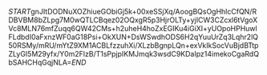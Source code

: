 $START$gnJItDODNuXOZhiueGObiGj5k+00xeSSjXq/AoogBQsOgHhlcCfQN/RDBVBM8bZLpg7M0wQTLCBqez02OQxgR5p3HjrOLTy+yjICW3CZcxl6tVgoXVc8MLN76mfZuqq6QW42CMs+h2uheH4hoZxEGIKu4iGiXI+yUOpoHPHuwlFLdbdI0aFxnzWF0aG18Psi+OkXUN+DsWSwdhODS6H2qYuuUrZq3Lqhr2lQ50RSMy/mRU/mYtZ9XM1ACBLfzzuhXi/XLzbBgnpLQn+exVkIkSocVuBjdBTtpZLyGI5M29yfx/Y0m2FlzB/T1sPpjpIKMJmqk3wsdC9KDaIpz14imekoCgaRdQbSAHCHqGqjNLA=$END$
